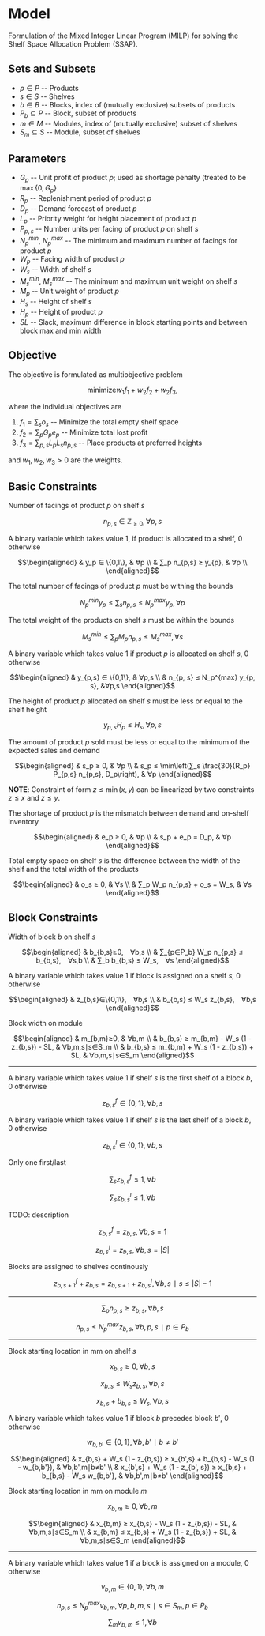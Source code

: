 # Model
Formulation of the Mixed Integer Linear Program (MILP) for solving the Shelf Space Allocation Problem (SSAP).

## Sets and Subsets

-  $p∈P$ -- Products
-  $s∈S$ -- Shelves
-  $b∈B$ -- Blocks, index of (mutually exclusive) subsets of products
-  $P_b⊆P$ -- Block, subset of products
-  $m∈M$ -- Modules, index of (mutually exclusive) subset of shelves
-  $S_m⊆S$ -- Module, subset of shelves

## Parameters

-  $G_p$ -- Unit profit of product $p$; used as shortage penalty (treated to be $\max\{0, G_p\}$
-  $R_p$ -- Replenishment period of product $p$
-  $D_p$ -- Demand forecast of product $p$
-  $L_p$ -- Priority weight for height placement of product $p$
-  $P_{p,s}$ -- Number units per facing of product $p$ on shelf $s$
-  $N_p^{min}$, $N_p^{max}$ -- The minimum and maximum number of facings for product $p$
-  $W_p$ -- Facing width of product $p$
-  $W_s$ -- Width of shelf $s$
-  $M_s^{min}$, $M_s^{max}$ -- The minimum and maximum unit weight on shelf $s$
-  $M_p$ -- Unit weight of product $p$
-  $H_s$ -- Height of shelf $s$
-  $H_p$ -- Height of product $p$
-  $SL$ -- Slack, maximum difference in block starting points and between block max and min width

## Objective
The objective is formulated as multiobjective problem

$$\text{minimize} w_1 f_1 + w_2 f_2 + w_2 f_3,$$

where the individual objectives are

1)  $f_1=∑_s o_s$ -- Minimize the total empty shelf space
2)  $f_2=∑_p G_p e_p$ -- Minimize total lost profit
3)  $f_3=∑_{p,s} L_p L_s n_{p,s}$ -- Place products at preferred heights

and $w_1, w_2, w_3>0$ are the weights.

## Basic Constraints
Number of facings of product $p$ on shelf $s$

$$n_{p,s} ∈ ℤ_{≥0}, ∀p,s$$

A binary variable which takes value $1$, if product is  allocated to a shelf, $0$ otherwise

$$\begin{aligned}
& y_p ∈ \{0,1\}, & ∀p \\
& ∑_p n_{p,s} ≥ y_{p}, & ∀p \\
\end{aligned}$$

The total number of facings of product $p$ must be withing the bounds

$$N_p^{min} y_p ≤ ∑_s n_{p,s} ≤ N_p^{max} y_p, ∀p$$

The total weight of the products on shelf $s$ must be within the bounds

$$M_s^{min} ≤ ∑_p M_p n_{p,s} ≤ M_s^{max}, ∀s$$

A binary variable which takes value $1$ if product $p$ is allocated on shelf $s$, $0$ otherwise

$$\begin{aligned}
& y_{p,s} ∈ \{0,1\}, & ∀p,s \\
& n_{p, s} ≤ N_p^{max} y_{p, s}, &∀p,s
\end{aligned}$$

The height of product $p$ allocated on shelf $s$ must be less or equal to the shelf height

$$y_{p,s} H_p ≤ H_s, ∀p,s$$

The amount of product $p$ sold must be less or equal to the minimum of the expected sales and demand

$$\begin{aligned}
& s_p ≥ 0, & ∀p \\
& s_p ≤ \min\left(∑_s \frac{30}{R_p} P_{p,s} n_{p,s}, D_p\right), & ∀p
\end{aligned}$$

**NOTE**: Constraint of form $z≤\min(x,y)$ can be linearized by two constraints $z≤x$ and $z≤y$.

The shortage of product $p$ is the mismatch between demand and on-shelf inventory

$$\begin{aligned}
& e_p ≥ 0, & ∀p \\
& s_p + e_p = D_p, & ∀p
\end{aligned}$$

Total empty space on shelf $s$ is the difference between the width of the shelf and the total width of the products

$$\begin{aligned}
& o_s ≥ 0, & ∀s \\
& ∑_p W_p n_{p,s} + o_s = W_s, & ∀s
\end{aligned}$$

## Block Constraints
Width of block $b$ on shelf $s$

$$\begin{aligned}
& b_{b,s}≥0, ∀b,s \\
& ∑_{p∈P_b} W_p n_{p,s} ≤ b_{b,s}, ∀s,b \\
& ∑_b b_{b,s} ≤ W_s, ∀s
\end{aligned}$$

A binary variable which takes value $1$ if block is assigned on a shelf $s$, $0$ otherwise

$$\begin{aligned}
& z_{b,s}∈\{0,1\}, ∀b,s \\
& b_{b,s} ≤ W_s z_{b,s}, ∀b,s
\end{aligned}$$

Block width on module

$$\begin{aligned}
& m_{b,m}≥0, & ∀b,m \\
& b_{b,s} ≥ m_{b,m} - W_s (1 - z_{b,s}) - SL, & ∀b,m,s∣s∈S_m \\
& b_{b,s} ≤ m_{b,m} + W_s (1 - z_{b,s}) + SL, & ∀b,m,s∣s∈S_m
\end{aligned}$$

---

A binary variable which takes value $1$ if shelf $s$ is the first shelf of a block $b$, $0$ otherwise

$$z_{b,s}^f∈\{0,1\}, ∀b,s$$

A binary variable which takes value $1$ if shelf $s$ is the last shelf of a block $b$, $0$ otherwise

$$z_{b,s}^l∈\{0,1\}, ∀b,s$$

Only one first/last

$$∑_s z_{b,s}^f ≤ 1, ∀b$$

$$∑_s z_{b,s}^l ≤ 1, ∀b$$

TODO: description

$$z_{b,s}^f = z_{b,s}, ∀b,s=1$$

$$z_{b,s}^l = z_{b,s}, ∀b,s=|S|$$

Blocks are assigned to shelves continously

$$z_{b,s+1}^f + z_{b,s} = z_{b,s+1} + z_{b,s}^l, ∀b,s∣s≤|S|-1$$


---

$$∑_p n_{p,s} ≥ z_{b,s}, ∀b,s$$

$$n_{p,s} ≤ N_p^{max} z_{b,s}, ∀b,p,s∣p∈P_b$$

---

Block starting location in mm on shelf $s$

$$x_{b,s}≥0, ∀b,s$$

$$x_{b,s} ≤ W_s z_{b,s}, ∀b,s$$

$$x_{b,s} + b_{b,s} ≤ W_s, ∀b,s$$

A binary variable which takes value $1$ if block $b$ precedes block $b'$, $0$ otherwise

$$w_{b,b'}∈\{0,1\}, ∀b,b'∣b≠b'$$

$$\begin{aligned}
& x_{b,s} + W_s (1 - z_{b,s}) ≥ x_{b',s} + b_{b,s} - W_s (1 - w_{b,b'}), & ∀b,b',m∣b≠b' \\
& x_{b',s} + W_s (1 - z_{b', s}) ≥ x_{b,s} + b_{b,s} - W_s w_{b,b'}, & ∀b,b',m∣b≠b'
\end{aligned}$$

Block starting location in mm on module $m$

$$x_{b,m}≥0, ∀b,m$$

$$\begin{aligned}
& x_{b,m} ≥ x_{b,s} - W_s (1 - z_{b,s}) - SL, & ∀b,m,s∣s∈S_m \\
& x_{b,m} ≤ x_{b,s} + W_s (1 - z_{b,s}) + SL, & ∀b,m,s∣s∈S_m
\end{aligned}$$


---

A binary variable which takes value $1$ if a block is assigned on a module, $0$ otherwise

$$v_{b,m}∈\{0,1\}, ∀b,m$$

$$n_{p,s} ≤ N_p^{max} v_{b,m}, ∀p,b,m,s∣s∈S_m,p∈P_b$$

$$∑_m v_{b,m} ≤ 1, ∀b$$
